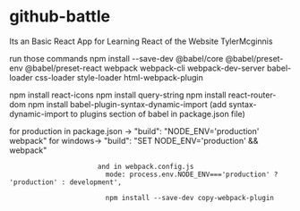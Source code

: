 # github-battle
Its an Basic React App for Learning React of the Website TylerMcginnis

run those commands
npm install --save-dev @babel/core @babel/preset-env @babel/preset-react webpack webpack-cli webpack-dev-server babel-loader css-loader style-loader html-webpack-plugin

npm install react-icons
npm install query-string
npm install react-router-dom
npm install babel-plugin-syntax-dynamic-import (add syntax-dynamic-import to plugins section of babel in package.json file)

for production in package.json -> "build": "NODE_ENV='production' webpack"
                          for windows-> "build": "SET NODE_ENV='production' && webpack"
                          
                          and in webpack.config.js
                            mode: process.env.NODE_ENV==='production' ? 'production' : development',
                            
                            npm install --save-dev copy-webpack-plugin

